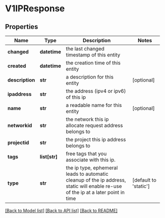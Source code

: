 # V1IPResponse

## Properties
Name | Type | Description | Notes
------------ | ------------- | ------------- | -------------
**changed** | **datetime** | the last changed timestamp of this entity | 
**created** | **datetime** | the creation time of this entity | 
**description** | **str** | a description for this entity | [optional] 
**ipaddress** | **str** | the address (ipv4 or ipv6) of this ip | 
**name** | **str** | a readable name for this entity | [optional] 
**networkid** | **str** | the network this ip allocate request address belongs to | 
**projectid** | **str** | the project this ip address belongs to | 
**tags** | **list[str]** | free tags that you associate with this ip. | 
**type** | **str** | the ip type, ephemeral leads to automatic cleanup of the ip address, static will enable re-use of the ip at a later point in time | [default to 'static']

[[Back to Model list]](../README.md#documentation-for-models) [[Back to API list]](../README.md#documentation-for-api-endpoints) [[Back to README]](../README.md)


